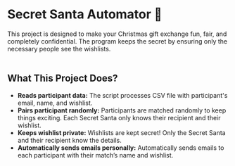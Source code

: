 # Secret Santa Automator 🎅

This project is designed to make your Christmas gift exchange fun, fair, and completely confidential. The program keeps the secret by ensuring only the necessary people see the wishlists.<br>
<br>
## What This Project Does?
- <b>Reads participant data:</b>
  The script processes CSV file with participant's email, name, and wishlist.
- <b>Pairs participant randomly:</b>
  Participants are matched randomly to keep things exciting. Each Secret Santa only knows their recipient and their wishlist.
- <b>Keeps wishlist private:</b>
  Wishlists are kept secret! Only the Secret Santa and their recipient know the details.
- <b>Automatically sends emails personally:</b>
  Automatically sends emails to each participant with their match’s name and wishlist. 
